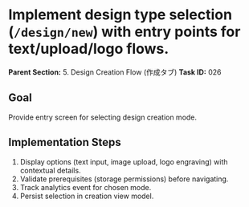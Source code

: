 # Implement design type selection (`/design/new`) with entry points for text/upload/logo flows.

**Parent Section:** 5. Design Creation Flow (作成タブ)
**Task ID:** 026

## Goal
Provide entry screen for selecting design creation mode.

## Implementation Steps
1. Display options (text input, image upload, logo engraving) with contextual details.
2. Validate prerequisites (storage permissions) before navigating.
3. Track analytics event for chosen mode.
4. Persist selection in creation view model.
